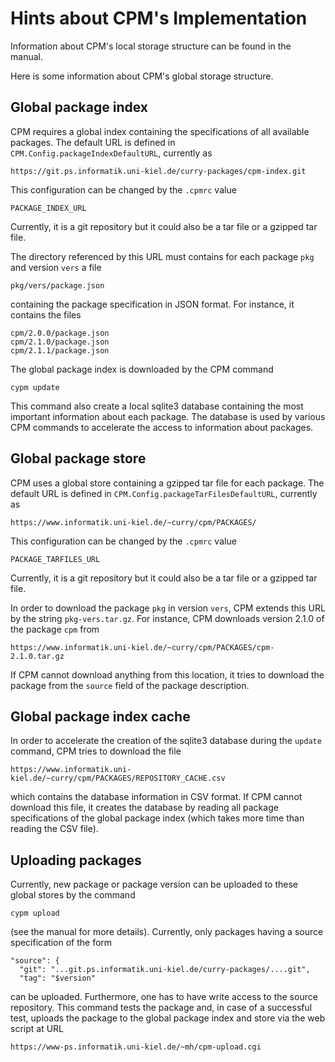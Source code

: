 Hints about CPM's Implementation
================================

Information about CPM's local storage structure can be found in the manual.

Here is some information about CPM's global storage structure.


Global package index
--------------------

CPM requires a global index containing the specifications
of all available packages. The default URL is defined in
`CPM.Config.packageIndexDefaultURL`, currently as

    https://git.ps.informatik.uni-kiel.de/curry-packages/cpm-index.git

This configuration can be changed by the `.cpmrc` value

    PACKAGE_INDEX_URL

Currently, it is a git repository but it could also be a tar file
or a gzipped tar file.

The directory referenced by this URL must contains for each
package `pkg` and version `vers` a file

    pkg/vers/package.json

containing the package specification in JSON format.
For instance, it contains the files

    cpm/2.0.0/package.json
    cpm/2.1.0/package.json
    cpm/2.1.1/package.json

The global package index is downloaded by the CPM command

    cypm update

This command also create a local sqlite3 database containing
the most important information about each package.
The database is used by various CPM commands to accelerate
the access to information about packages.


Global package store
--------------------

CPM uses a global store containing a gzipped tar file for each package.
The default URL is defined in `CPM.Config.packageTarFilesDefaultURL`,
currently as

    https://www.informatik.uni-kiel.de/~curry/cpm/PACKAGES/

This configuration can be changed by the `.cpmrc` value

    PACKAGE_TARFILES_URL

Currently, it is a git repository but it could also be a tar file
or a gzipped tar file.

In order to download the package `pkg` in version `vers`,
CPM extends this URL by the string `pkg-vers.tar.gz`.
For instance, CPM downloads version 2.1.0 of the package `cpm` from

    https://www.informatik.uni-kiel.de/~curry/cpm/PACKAGES/cpm-2.1.0.tar.gz

If CPM cannot download anything from this location,
it tries to download the package from the `source` field
of the package description.


Global package index cache
--------------------------

In order to accelerate the creation of the sqlite3 database
during the `update` command, CPM tries to download the file

    https://www.informatik.uni-kiel.de/~curry/cpm/PACKAGES/REPOSITORY_CACHE.csv

which contains the database information in CSV format.
If CPM cannot download this file, it creates the database
by reading all package specifications of the global package index
(which takes more time than reading the CSV file).


Uploading packages
------------------

Currently, new package or package version can be uploaded to these
global stores by the command

    cypm upload

(see the manual for more details). Currently, only packages having
a source specification of the form

    "source": {
      "git": "...git.ps.informatik.uni-kiel.de/curry-packages/....git",
      "tag": "$version"

can be uploaded. Furthermore, one has to have write access to the
source repository. This command tests the package and, in case
of a successful test, uploads the package to the global package
index and store via the web script at URL

    https://www-ps.informatik.uni-kiel.de/~mh/cpm-upload.cgi

